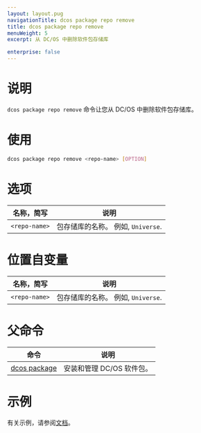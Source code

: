 ```yaml
---
layout: layout.pug
navigationTitle: dcos package repo remove
title: dcos package repo remove
menuWeight: 5
excerpt: 从 DC/OS 中删除软件包存储库

enterprise: false
---
```



# 说明
`dcos package repo remove` 命令让您从 DC/OS 中删除软件包存储库。

# 使用

```bash
dcos package repo remove <repo-name> [OPTION]
```

# 选项

| 名称，简写 | 说明 |
|---------|-------------|
| `<repo-name>`   |   包存储库的名称。 例如, `Universe`. |

# 位置自变量

| 名称，简写 | 说明 |
|---------|-------------|
| `<repo-name>`   |   包存储库的名称。 例如, `Universe`. |

# 父命令

| 命令 | 说明 |
|---------|-------------|
| [dcos package](/dcos/cn/1.11/cli/command-reference/dcos-package/) | 安装和管理 DC/OS 软件包。|

# 示例

有关示例，请参阅[文档](/dcos/cn/1.11/administering-clusters/repo/)。
